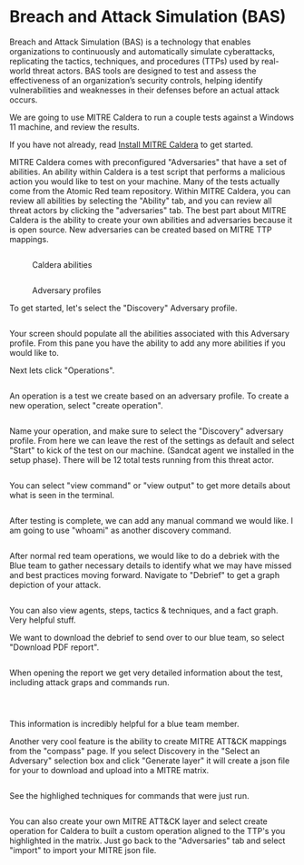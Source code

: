 # Breach and Attack Simulation (BAS)

Breach and Attack Simulation (BAS) is a technology that enables organizations to continuously and automatically simulate cyberattacks, replicating the tactics, techniques, and procedures (TTPs) used by real-world threat actors. BAS tools are designed to test and assess the effectiveness of an organization’s security controls, helping identify vulnerabilities and weaknesses in their defenses before an actual attack occurs.&#x20;

We are going to use MITRE Caldera to run a couple tests against a Windows 11 machine, and review the results.&#x20;

If you have not already, read [Install MITRE Caldera](install-mitre-caldera.md) to get started.&#x20;



MITRE Caldera comes with preconfigured "Adversaries" that have a set of abilities. An ability within Caldera is a test script that performs a malicious action you would like to test on your machine. Many of the tests actually come from the Atomic Red team repository. Within MITRE Caldera, you can review all abilities by selecting the "Ability" tab, and you can review all threat actors by clicking the "adversaries" tab. The best part about MITRE Caldera is the ability to create your own abilities and adversaries because it is open source. New adversaries can be created based on MITRE TTP mappings.&#x20;

&#x20;

<figure><img src="../../.gitbook/assets/image.png" alt=""><figcaption><p>Caldera abilities</p></figcaption></figure>

<figure><img src="../../.gitbook/assets/image (1).png" alt=""><figcaption><p>Adversary profiles</p></figcaption></figure>

To get started, let's select the "Discovery" Adversary profile.&#x20;

<figure><img src="../../.gitbook/assets/image (2).png" alt=""><figcaption></figcaption></figure>

Your screen should populate all the abilities associated with this Adversary profile. From this pane you have the ability to add any more abilities if you would like to.&#x20;

Next lets click "Operations".

<figure><img src="../../.gitbook/assets/image (3).png" alt=""><figcaption></figcaption></figure>

An operation is a test we create based on an adversary profile. To create a new operation, select "create operation".

<figure><img src="../../.gitbook/assets/image (4).png" alt=""><figcaption></figcaption></figure>

Name your operation, and make sure to select the "Discovery" adversary profile. From here we can leave the rest of the settings as default and select "Start" to kick of the test on our machine. (Sandcat agent we installed in the setup phase). There will be 12 total tests running from this threat actor.&#x20;

<figure><img src="../../.gitbook/assets/image (6).png" alt=""><figcaption></figcaption></figure>

You can select "view command" or "view output" to get more details about what is seen in the terminal.&#x20;

<figure><img src="../../.gitbook/assets/image (7).png" alt=""><figcaption></figcaption></figure>

After testing is complete, we can add any manual command we would like. I am going to use "whoami" as another discovery command.&#x20;

<figure><img src="../../.gitbook/assets/image (12).png" alt=""><figcaption></figcaption></figure>

After normal red team operations, we would like to do a debriek with the Blue team to gather necessary details to identify what we may have missed and best practices moving forward. Navigate to "Debrief" to get a graph depiction of your attack.&#x20;

<figure><img src="../../.gitbook/assets/image (13).png" alt=""><figcaption></figcaption></figure>

You can also view agents, steps, tactics & techniques, and a fact graph. Very helpful stuff.&#x20;

We want to download the debrief to send over to our blue team, so select "Download PDF report".

<figure><img src="../../.gitbook/assets/image (14).png" alt=""><figcaption></figcaption></figure>

When opening the report we get very detailed information about the test, including attack graps and commands run.

<figure><img src="../../.gitbook/assets/image (16).png" alt=""><figcaption></figcaption></figure>

<figure><img src="../../.gitbook/assets/image (17).png" alt=""><figcaption></figcaption></figure>

<figure><img src="../../.gitbook/assets/image (18).png" alt=""><figcaption></figcaption></figure>

This information is incredibly helpful for a blue team member.&#x20;

Another very cool feature is the ability to create MITRE ATT\&CK mappings from the "compass" page. If you select Discovery in the "Select an Adversary" selection box and click "Generate layer" it will create a json file for your to download and upload into a MITRE matrix.

<figure><img src="../../.gitbook/assets/image (20).png" alt=""><figcaption></figcaption></figure>

See the highlighed techniques for commands that were just run.

<figure><img src="../../.gitbook/assets/image (21).png" alt=""><figcaption></figcaption></figure>

You can also create your own MITRE ATT\&CK layer and select create operation for Caldera to built a custom operation aligned to the TTP's you highlighted in the matrix. Just go back to the "Adversaries" tab and select "import" to import your MITRE json file.&#x20;

<figure><img src="../../.gitbook/assets/image (22).png" alt=""><figcaption></figcaption></figure>

<figure><img src="../../.gitbook/assets/image (111).png" alt=""><figcaption></figcaption></figure>

